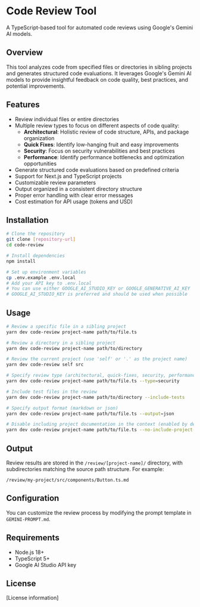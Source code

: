 # Code Review Tool

A TypeScript-based tool for automated code reviews using Google's Gemini AI models.

## Overview

This tool analyzes code from specified files or directories in sibling projects and generates structured code evaluations. It leverages Google's Gemini AI models to provide insightful feedback on code quality, best practices, and potential improvements.

## Features

- Review individual files or entire directories
- Multiple review types to focus on different aspects of code quality:
  - **Architectural**: Holistic review of code structure, APIs, and package organization
  - **Quick Fixes**: Identify low-hanging fruit and easy improvements
  - **Security**: Focus on security vulnerabilities and best practices
  - **Performance**: Identify performance bottlenecks and optimization opportunities
- Generate structured code evaluations based on predefined criteria
- Support for Next.js and TypeScript projects
- Customizable review parameters
- Output organized in a consistent directory structure
- Proper error handling with clear error messages
- Cost estimation for API usage (tokens and USD)

## Installation

```bash
# Clone the repository
git clone [repository-url]
cd code-review

# Install dependencies
npm install

# Set up environment variables
cp .env.example .env.local
# Add your API key to .env.local
# You can use either GOOGLE_AI_STUDIO_KEY or GOOGLE_GENERATIVE_AI_KEY
# GOOGLE_AI_STUDIO_KEY is preferred and should be used when possible
```

## Usage

```bash
# Review a specific file in a sibling project
yarn dev code-review project-name path/to/file.ts

# Review a directory in a sibling project
yarn dev code-review project-name path/to/directory

# Review the current project (use 'self' or '.' as the project name)
yarn dev code-review self src

# Specify review type (architectural, quick-fixes, security, performance)
yarn dev code-review project-name path/to/file.ts --type=security

# Include test files in the review
yarn dev code-review project-name path/to/directory --include-tests

# Specify output format (markdown or json)
yarn dev code-review project-name path/to/file.ts --output=json

# Disable including project documentation in the context (enabled by default)
yarn dev code-review project-name path/to/file.ts --no-include-project-docs
```

## Output

Review results are stored in the `/review/[project-name]/` directory, with subdirectories matching the source path structure. For example:

```
/review/my-project/src/components/Button.ts.md
```

## Configuration

You can customize the review process by modifying the prompt template in `GEMINI-PROMPT.md`.

## Requirements

- Node.js 18+
- TypeScript 5+
- Google AI Studio API key

## License

[License information]
